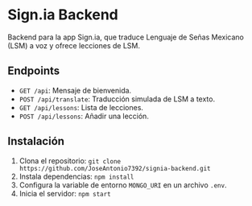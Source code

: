 # Sign.ia Backend
Backend para la app Sign.ia, que traduce Lenguaje de Señas Mexicano (LSM) a voz y ofrece lecciones de LSM.

## Endpoints
- `GET /api`: Mensaje de bienvenida.
- `POST /api/translate`: Traducción simulada de LSM a texto.
- `GET /api/lessons`: Lista de lecciones.
- `POST /api/lessons`: Añadir una lección.

## Instalación
1. Clona el repositorio: `git clone https://github.com/JoseAntonio7392/signia-backend.git`
2. Instala dependencias: `npm install`
3. Configura la variable de entorno `MONGO_URI` en un archivo `.env`.
4. Inicia el servidor: `npm start`